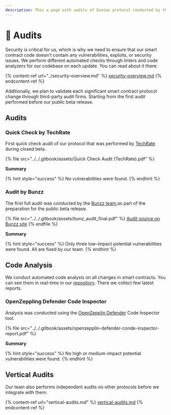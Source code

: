 ```yaml
---
description: This a page with audits of Eonian protocol conducted by third-party companies
---
```


# 📑 Audits

Security is critical for us, which is why we need to ensure that our smart contract code doesn't contain any vulnerabilities, exploits, or security issues.  We perform different automated checks through linters and code analyzers for our codebase on each update. You can read about it there:

{% content-ref url="../security-overview.md" %}
[security-overview.md](../security-overview.md)
{% endcontent-ref %}

Additionally, we plan to validate each significant smart contract protocol change through third-party audit firms.  Starting from the first audit performed before our public beta release.

## Audits

### Quick Check by TechRate

First quick check audit of our protocol that was performed by [TechRate ](https://techrate.org/)during closed beta.

{% file src="../../.gitbook/assets/Quick Check Audit (TechRate).pdf" %}

**Summary**

{% hint style="success" %}
No vulnerabilities were found.
{% endhint %}

### Audit by Bunzz

The first full audit was conducted by the [Bunzz team ](https://www.bunzz.dev/audit)as part of the preparation for the public beta release.

{% file src="../../.gitbook/assets/bunz_audit_final.pdf" %}
[Audit source on Bunzz site](https://www.bunzz.dev/audit/reports/057100c0-7023-4247-8c39-31d43e979f76?name=Eonian)
{% endfile %}

**Summary**

{% hint style="success" %}
Only three low-impact potential vulnerabilities were found. All are fixed by our team.
{% endhint %}

## Code Analysis

We conduct automated code analysis on all changes in smart contracts. You can see them in real-time in our [repository](https://github.com/eonian-core/farm). There we collect few latest reports.

### OpenZeppling Defender Code Inspector

Analysis was conducted using the [OpenZepplin Defender](https://www.openzeppelin.com/) Code Inspector tool.&#x20;

{% file src="../../.gitbook/assets/openzepplin-defender-conde-inspector-report.pdf" %}

**Summary**

{% hint style="success" %}
No high or medium-impact potential vulnerabilities were found.&#x20;
{% endhint %}

## Vertical Audits

Our team also performs independent audits on other protocols before we integrate with them:

{% content-ref url="vertical-audits.md" %}
[vertical-audits.md](vertical-audits.md)
{% endcontent-ref %}
